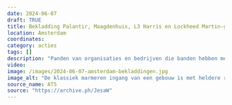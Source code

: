 ```yaml
---
date: 2024-06-07
draft: TRUE
title: Bekladding Palantir, Maagdenhuis, L3 Harris en Lockheed Martin-gebouwen
location: Amsterdam
coordinates: 
category: acties
tags: []
description: "Panden van organisaties en bedrijven die banden hebben met de zionistische bezetting van Palestina zijn beklad met rode verf. Het gaat om het Maagdenhuis van de Universiteit van Amsterdam, een pand van het bedrijf Palantir, een pand van L3 Harris, en een gebouw van Lockheed Martin."
video: 
image: /images/2024-06-07-amsterdam-bekladdingen.jpg
image_alt: "De klassiek marmeren ingang van een gebouw is met heldere rode verf beklad. Op de traptreden liggen stukken karton, waar mensen op kunnen lopen zonder in de verf te trappen. Twee personen in een blauw shirt en zwarte broek zijn bezig met de schoonmaak. Een bord bij de ingang draagt, in het Engels, de boodschap 'Pas op!'."
source_name: AT5
source: "https://archive.ph/JesaW"
---
```

